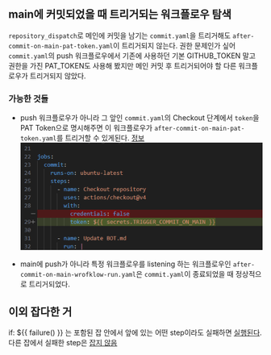 ## main에 커밋되었을 때 트리거되는 워크플로우 탐색

`repository_dispatch`로 메인에 커밋을 남기는 `commit.yaml`을 트리거해도 `after-commit-on-main-pat-token.yaml`이 트리거되지 않는다. 
권한 문제인가 싶어 `commit.yaml`의 push 워크플로우에서 기존에 사용하던 기본 GITHUB_TOKEN 말고 권한을 가진 PAT_TOKEN도 사용해 봤지만 메인 커밋 후 트리거되어야 할 다른 워크플로우가 트리거되지 않았다.

### 가능한 것들
- push 워크플로우가 아니라 그 앞인 `commit.yaml`의 Checkout 단계에서 `token`을 PAT Token으로 명시해주면 이 워크플로우가 `after-commit-on-main-pat-token.yaml`를 트리거할 수 있게된다. [정보](https://stackoverflow.com/questions/64076798/how-can-i-trigger-a-github-actions-workflow-on-push-to-another-branch)
![alt text](image.png)


- main에 push가 아니라 특정 워크플로우를 listening 하는 워크플로우인 `after-commit-on-main-wrofklow-run.yaml`은 `commit.yaml`이 종료되었을 때 정상적으로 트리거되었다.


## 이외 잡다한 거
if: ${{ failure() }} 는 포함된 잡 안에서 앞에 있는 어떤 step이라도 실패하면 [실행된다](https://github.com/khkim6040-su/playground/actions/runs/16766667306/job/47473001289).
다른 잡에서 실패한 step은 [잡지 않음](https://github.com/khkim6040-su/playground/actions/runs/16766743786)
